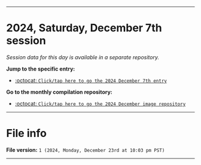 
***

# 2024, Saturday, December 7th session

_Session data for this day is available in a separate repository._

**Jump to the specific entry:**

- [:octocat: `Click/tap here to go the 2024 December 7th entry`](https://github.com/seanpm2001/SeansLifeArchive_Images_MotorWorld_CarFactory_Y2024_V11/tree/SeansLifeArchive_Images_MotorWorld_CarFactory_Y2024_V11_Main-dev/2024/12_December/07/)

**Go to the monthly compilation repository:**

- [:octocat: `Click/tap here to go the 2024 December image repository`](https://github.com/seanpm2001/SeansLifeArchive_Images_MotorWorld_CarFactory_Y2024_V12/)

***

# File info

**File version:** `1 (2024, Monday, December 23rd at 10:03 pm PST)`

***
